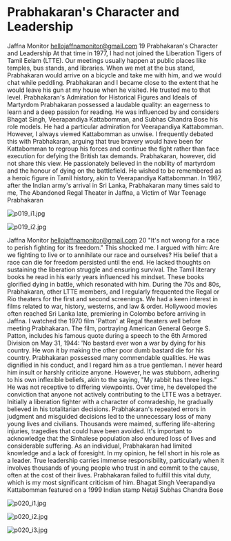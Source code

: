 # Prabhakaran's Character and Leadership

Jaffna Monitor
hellojaffnamonitor@gmail.com
19
Prabhakaran's Character and 
Leadership
At that time in 1977, I had not joined the 
Liberation Tigers of Tamil Eelam (LTTE). 
Our meetings usually happen at public places 
like temples, bus stands, and libraries. When 
we met at the bus stand, Prabhakaran would 
arrive on a bicycle and take me with him, and 
we would chat while peddling. Prabhakaran 
and I became close to the extent that he would 
leave his gun at my house when he visited. He 
trusted me to that level.
Prabhakaran's Admiration for 
Historical Figures and Ideals of 
Martyrdom
Prabhakaran possessed a laudable quality: 
an eagerness to learn and a deep passion for 
reading. He was influenced by and considers 
Bhagat Singh, Veerapandiya Kattabomman, 
and Subhas Chandra Bose his role models. He 
had a particular admiration for Veerapandiya 
Kattabomman. However, I always viewed 
Kattabomman as unwise. I frequently debated 
this with Prabhakaran, arguing that true 
bravery would have been for Kattabomman to 
regroup his forces and continue the fight rather 
than face execution for defying the British 
tax demands. Prabhakaran, however, did not 
share this view. He passionately believed in 
the nobility of martyrdom and the honour 
of dying on the battlefield. He wished to be 
remembered as a heroic figure in Tamil history, 
akin to Veerapandiya Kattabomman.
In 1987, after the Indian army's arrival in Sri 
Lanka, Prabhakaran many times said to me, 
The Abandoned 
Regal Theater in 
Jaffna, a Victim 
of War 
Teenage Prabhakaran

![p019_i1.jpg](images_out/009_prabhakarans_character_and_leadership/p019_i1.jpg)

![p019_i2.jpg](images_out/009_prabhakarans_character_and_leadership/p019_i2.jpg)

Jaffna Monitor
hellojaffnamonitor@gmail.com
20
"It's not wrong for a race to perish fighting for 
its freedom." This shocked me. I argued with 
him: Are we fighting to live or to annihilate 
our race and ourselves? His belief that a 
race can die for freedom persisted until the 
end. He lacked thoughts on sustaining the 
liberation struggle and ensuring survival. The 
Tamil literary books he read in his early years 
influenced his mindset. These books glorified 
dying in battle, which resonated with him. 
During the 70s and 80s, Prabhakaran, other 
LTTE members, and I regularly frequented the 
Regal or Rio theaters for the first and second 
screenings. We had a keen interest in films 
related to war, history, westerns, and law & 
order. Hollywood movies often reached Sri 
Lanka late, premiering in Colombo before 
arriving in Jaffna. I watched the 1970 film 
'Patton' at Regal theaters well before meeting 
Prabhakaran. The film, portraying American 
General George S. Patton, includes his famous 
quote during a speech to the 6th Armored 
Division on May 31, 1944: 'No bastard ever 
won a war by dying for his country. He won it 
by making the other poor dumb bastard die for 
his country. 
Prabhakaran possessed many commendable 
qualities. He was dignified in his conduct, 
and I regard him as a true gentleman. I never 
heard him insult or harshly criticize anyone. 
However, he was stubborn, adhering to his 
own inflexible beliefs, akin to the saying, "My 
rabbit has three legs." He was not receptive to 
differing viewpoints. Over time, he developed 
the conviction that anyone not actively 
contributing to the LTTE was a betrayer. 
Initially a liberation fighter with a character 
of comradeship, he gradually believed in his 
totalitarian decisions. Prabhakaran's repeated 
errors in judgment and misguided decisions 
led to the unnecessary loss of many young 
lives and civilians. Thousands were maimed, 
suffering life-altering injuries, tragedies that 
could have been avoided. It's important to 
acknowledge that the Sinhalese population 
also endured loss of lives and considerable 
suffering.
As an individual, Prabhakaran had limited 
knowledge and a lack of foresight. In my 
opinion, he fell short in his role as a leader. 
True leadership carries immense responsibility, 
particularly when it involves thousands of 
young people who trust in and commit to 
the cause, often at the cost of their lives. 
Prabhakaran failed to fulfill this vital duty, 
which is my most significant criticism of him. 
Bhagat Singh
Veerapandiya 
Kattabomman featured 
on a 1999 Indian stamp
Netaji Subhas 
Chandra Bose

![p020_i1.jpg](images_out/009_prabhakarans_character_and_leadership/p020_i1.jpg)

![p020_i2.jpg](images_out/009_prabhakarans_character_and_leadership/p020_i2.jpg)

![p020_i3.jpg](images_out/009_prabhakarans_character_and_leadership/p020_i3.jpg)

